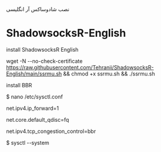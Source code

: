 نصب شادوساکس آر انگلیسی

# ShadowsocksR-English

install ShadowsocksR English

wget -N --no-check-certificate https://raw.githubusercontent.com/Tehranii/ShadowsocksR-English/main/ssrmu.sh && chmod +x ssrmu.sh && ./ssrmu.sh

install BBR

$ nano /etc/sysctl.conf

net.ipv4.ip_forward=1

net.core.default_qdisc=fq

net.ipv4.tcp_congestion_control=bbr

$ sysctl --system

